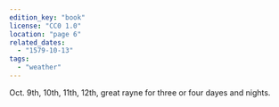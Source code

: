 ```yaml
---
edition_key: "book"
license: "CC0 1.0"
location: "page 6"
related_dates:
  - "1579-10-13"
tags:
  - "weather"
---
```

Oct. 9th, 10th, 11th, 12th, great rayne for three or
four dayes and nights.

